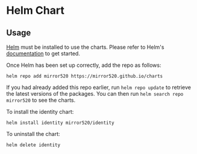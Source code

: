 # Helm Chart

## Usage

[Helm](https://helm.sh) must be installed to use the charts.  Please refer to
Helm's [documentation](https://helm.sh/docs) to get started.

Once Helm has been set up correctly, add the repo as follows:

    helm repo add mirror520 https://mirror520.github.io/charts

If you had already added this repo earlier, run `helm repo update` to retrieve
the latest versions of the packages.  You can then run `helm search repo
mirror520` to see the charts.

To install the identity chart:

    helm install identity mirror520/identity

To uninstall the chart:

    helm delete identity
